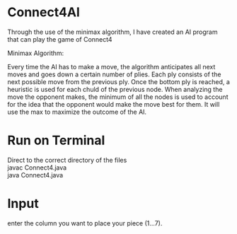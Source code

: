 # Connect4AI
Through the use of the minimax algorithm, I have created an AI program that can play the game of Connect4

Minimax Algorithm:

Every time the AI has to make a move, the algorithm anticipates all next moves and goes down a certain number of plies. Each ply consists of the next possible move from the previous ply. Once the bottom ply is reached, a heuristic is used for each chuld of the previous node. When analyzing the move the opponent makes, the minimum of all the nodes is used to account for the idea that the opponent would make the move best for them. It will use the max to maximize the outcome of the AI.

# Run on Terminal
Direct to the correct directory of the files\
javac Connect4.java\
java Connect4.java

# Input
enter the column you want to place your piece (1...7).
